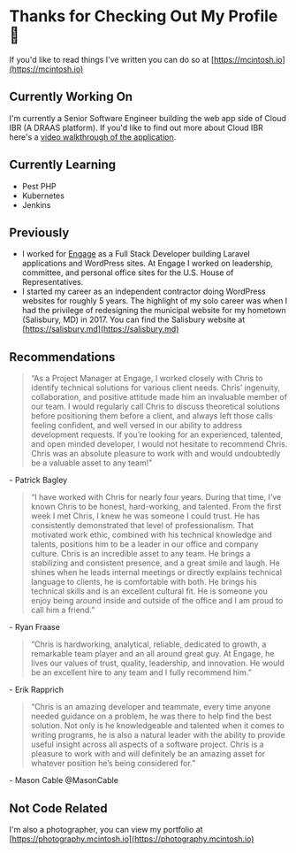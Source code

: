 # Thanks for Checking Out My Profile 👋
If you'd like to read things I've written you can do so at [https://mcintosh.io](https://mcintosh.io)

## Currently Working On
I'm currently a Senior Software Engineer building the web app side of Cloud IBR (A DRAAS platform). If you'd like to find out more about Cloud IBR here's a [video walkthrough of the application](https://www.youtube.com/watch?v=M6wgTqngiYQ&t).

## Currently Learning
* Pest PHP
* Kubernetes
* Jenkins

## Previously
* I worked for [Engage](https://enga.ge) as a Full Stack Developer building Laravel applications and WordPress sites. At Engage I worked on leadership, committee, and personal office sites for the U.S. House of Representatives.
* I started my career as an independent contractor doing WordPress websites for roughly 5 years. The highlight of my solo career was when I had the privilege of redesigning the municipal website for my hometown (Salisbury, MD) in 2017. You can find the Salisbury website at [https://salisbury.md](https://salisbury.md) 

## Recommendations
> “As a Project Manager at Engage, I worked closely with Chris to identify technical solutions for various client needs. Chris’ ingenuity, collaboration, and positive attitude made him an invaluable member of our team. I would regularly call Chris to discuss theoretical solutions before positioning them before a client, and always left those calls feeling confident, and well versed in our ability to address development requests. If you’re looking for an experienced, talented, and open minded developer, I would not hesitate to recommend Chris. Chris was an absolute pleasure to work with and would undoubtedly be a valuable asset to any team!"

\- Patrick Bagley

> “I have worked with Chris for nearly four years. During that time, I’ve known Chris to be honest, hard-working, and talented. From the first week I met Chris, I knew he was someone I could trust. He has consistently demonstrated that level of professionalism. That motivated work ethic, combined with his technical knowledge and talents, positions him to be a leader in our office and company culture. Chris is an incredible asset to any team. He brings a stabilizing and consistent presence, and a great smile and laugh. He shines when he leads internal meetings or directly explains technical language to clients, he is comfortable with both. He brings his technical skills and is an excellent cultural fit. He is someone you enjoy being around inside and outside of the office and I am proud to call him a friend.”

\- Ryan Fraase

> “Chris is hardworking, analytical, reliable, dedicated to growth, a remarkable team player and an all around great guy. At Engage, he lives our values of trust, quality, leadership, and innovation. He would be an excellent hire to any team and I fully recommend him.”

\- Erik Rapprich

> “Chris is an amazing developer and teammate, every time anyone needed guidance on a problem, he was there to help find the best solution. Not only is he knowledgeable and talented when it comes to writing programs, he is also a natural leader with the ability to provide useful insight across all aspects of a software project. Chris is a pleasure to work with and will definitely be an amazing asset for whatever position he’s being considered for.”

\- Mason Cable @MasonCable


## Not Code Related
I'm also a photographer, you can view my portfolio at [https://photography.mcintosh.io](https://photography.mcintosh.io)

